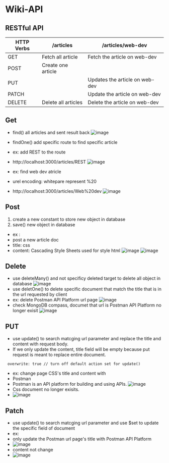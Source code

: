 # Wiki-API

## RESTful API

| HTTP Verbs | /articles | /articles/web-dev  |
| ------------- | ------------- |------------- |
| GET  | Fetch all article | Fetch the article on web-dev  |
| POST  | Create one article  |  |
| PUT |  |Updates the article on web-dev |
| PATCH |  |Update the article on web-dev  |
| DELETE | Delete all articles |Delete the article on web-dev  |
## Get
- find() all articles and sent result back
![image](https://user-images.githubusercontent.com/79159894/188518645-005e28ad-2252-4383-8670-2cc877f30fbd.png)

- findOne() add specific route to find specific article
- ex: add REST to the route
-  http://localhost:3000/articles/REST
![image](https://user-images.githubusercontent.com/79159894/188524380-9fe2619c-9462-4800-bd2d-abbe0a3bb426.png)
- ex: find web dev atricle
- urel encoding: whitepare represent %20
- http://localhost:3000/articles/Web%20dev
![image](https://user-images.githubusercontent.com/79159894/188525175-3bca87ca-e256-490d-96f8-5637835036df.png)


## Post
1. create a new constant to store new object in database
2. save() new object in database
- ex : 
- post a new article doc
- title: css
- content: Cascading Style Sheets used for style html
![image](https://user-images.githubusercontent.com/79159894/188515646-dd9940d9-fc59-4873-9792-38ab9b3c7f30.png)
![image](https://user-images.githubusercontent.com/79159894/188515708-79ed3151-b240-41c3-abfd-b6576802d22b.png)


## Delete
 - use deleteMany() and not specificy deleted target to delete all object in database
 ![image](https://user-images.githubusercontent.com/79159894/188519227-f53e687d-10cb-44a3-8abf-71075728dbfc.png)
 - use deletOne() to delete specific document that match the title that is in the url requested by client
 - ex: delete Postman API Platform url page
 ![image](https://user-images.githubusercontent.com/79159894/188570481-06b45003-2e1b-4aca-bc73-c06d82a74020.png)
- check MongoDB compass, documet that url is Postman API Platform no longer exisit
 ![image](https://user-images.githubusercontent.com/79159894/188571429-6071c8db-f464-4cb4-8c0d-1c85d4e0072f.png)

 ## PUT
 - use update() to search matcging url parameter and replace the title and content with request body.
 - If we only update the content, title field will be empty because put request is meant to replace entire document.
```
 overwrite: true // turn off default action set for update()
```
 - ex: change page CSS's title and content with 
 - Postman
 - Postman is an API platform for building and using APIs.
 ![image](https://user-images.githubusercontent.com/79159894/188562981-ffd7cc73-58e5-475a-bb7c-2a9e7c7e0375.png)
- Css document no longer exisits.
- ![image](https://user-images.githubusercontent.com/79159894/188563236-53861bc3-6d98-4882-97e8-ba4d98f7ced9.png)
## Patch
- use update() to search matcging url parameter and use $set to update the specific field of document
- ex:
- only update the Postman url page's title with Postman API Platform
- ![image](https://user-images.githubusercontent.com/79159894/188567726-885f7aeb-e652-4b68-bc3d-2680fa9bac80.png)
- content not change
- ![image](https://user-images.githubusercontent.com/79159894/188568351-15fb1685-b1c6-4203-a33f-e51a02902959.png)

